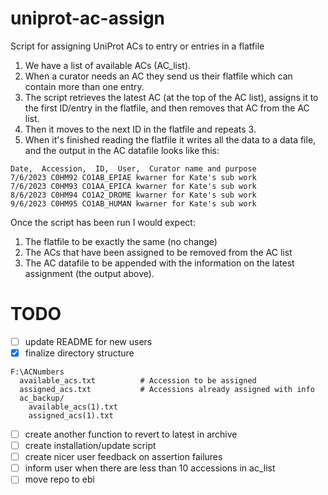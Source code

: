 # uniprot-ac-assign

Script for assigning UniProt ACs to entry or entries in a flatfile

1. We have a list of available ACs (AC_list).
2. When a curator needs an AC they send us their flatfile which can contain more than one entry.
3. The script retrieves the latest AC (at the top of the AC list), assigns it to the first ID/entry in the flatfile, and then removes that AC from the AC list.
4. Then it moves to the next ID in the flatfile and repeats 3.
5. When it's finished reading the flatfile it writes all the data to a data file, and the output in the AC datafile looks like this:

```
Date,  Accession,  ID,  User,  Curator name and purpose
7/6/2023 C0HM92 CO1AB_EPIAE kwarner for Kate's sub work
7/6/2023 C0HM93 CO1AA_EPICA kwarner for Kate's sub work
8/6/2023 C0HM94 CO1A2_DROME kwarner for Kate's sub work
9/6/2023 C0HM95 CO1AB_HUMAN kwarner for Kate's sub work
```

Once the script has been run I would expect:

1. The flatfile to be exactly the same (no change)
2. The ACs that have been assigned to be removed from the AC list
3. The AC datafile to be appended with the information on the latest assignment (the output above).

# TODO

- [ ] update README for new users
- [x] finalize directory structure

```
F:\ACNumbers
  available_acs.txt          # Accession to be assigned
  assigned_acs.txt           # Accessions already assigned with info
  ac_backup/
    available_acs(1).txt
    assigned_acs(1).txt
```

- [ ] create another function to revert to latest in archive
- [ ] create installation/update script
- [ ] create nicer user feedback on assertion failures
- [ ] inform user when there are less than 10 accessions in ac_list
- [ ] move repo to ebi
